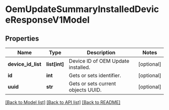# OemUpdateSummaryInstalledDeviceResponseV1Model

## Properties
Name | Type | Description | Notes
------------ | ------------- | ------------- | -------------
**device_id_list** | **list[int]** | Device ID of OEM Update installed. | [optional] 
**id** | **int** | Gets or sets identifier. | [optional] 
**uuid** | **str** | Gets or sets current objects UUID. | [optional] 

[[Back to Model list]](../README.md#documentation-for-models) [[Back to API list]](../README.md#documentation-for-api-endpoints) [[Back to README]](../README.md)


